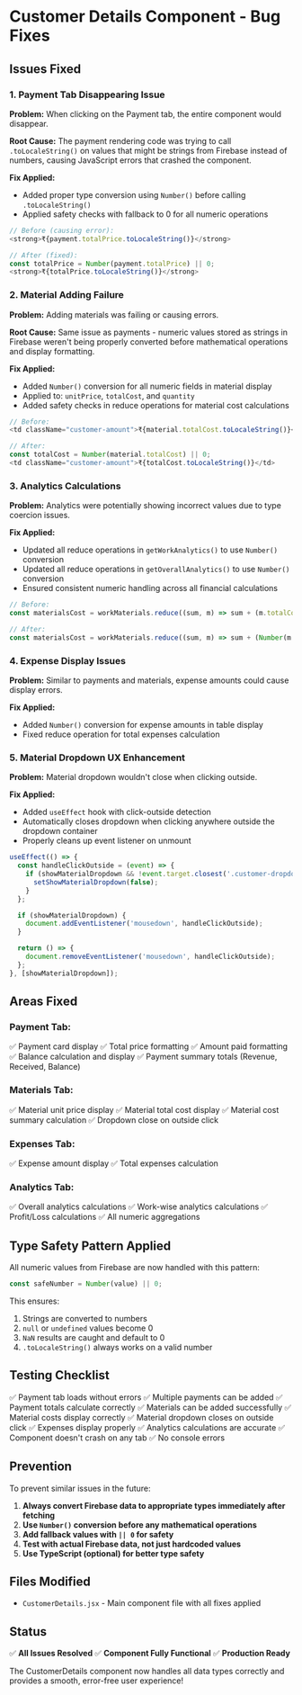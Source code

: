 # Customer Details Component - Bug Fixes

## Issues Fixed

### 1. **Payment Tab Disappearing Issue**
**Problem:** When clicking on the Payment tab, the entire component would disappear.

**Root Cause:** The payment rendering code was trying to call `.toLocaleString()` on values that might be strings from Firebase instead of numbers, causing JavaScript errors that crashed the component.

**Fix Applied:**
- Added proper type conversion using `Number()` before calling `.toLocaleString()`
- Applied safety checks with fallback to 0 for all numeric operations

```javascript
// Before (causing error):
<strong>₹{payment.totalPrice.toLocaleString()}</strong>

// After (fixed):
const totalPrice = Number(payment.totalPrice) || 0;
<strong>₹{totalPrice.toLocaleString()}</strong>
```

### 2. **Material Adding Failure**
**Problem:** Adding materials was failing or causing errors.

**Root Cause:** Same issue as payments - numeric values stored as strings in Firebase weren't being properly converted before mathematical operations and display formatting.

**Fix Applied:**
- Added `Number()` conversion for all numeric fields in material display
- Applied to: `unitPrice`, `totalCost`, and `quantity`
- Added safety checks in reduce operations for material cost calculations

```javascript
// Before:
<td className="customer-amount">₹{material.totalCost.toLocaleString()}</td>

// After:
const totalCost = Number(material.totalCost) || 0;
<td className="customer-amount">₹{totalCost.toLocaleString()}</td>
```

### 3. **Analytics Calculations**
**Problem:** Analytics were potentially showing incorrect values due to type coercion issues.

**Fix Applied:**
- Updated all reduce operations in `getWorkAnalytics()` to use `Number()` conversion
- Updated all reduce operations in `getOverallAnalytics()` to use `Number()` conversion
- Ensured consistent numeric handling across all financial calculations

```javascript
// Before:
const materialsCost = workMaterials.reduce((sum, m) => sum + (m.totalCost || 0), 0);

// After:
const materialsCost = workMaterials.reduce((sum, m) => sum + (Number(m.totalCost) || 0), 0);
```

### 4. **Expense Display Issues**
**Problem:** Similar to payments and materials, expense amounts could cause display errors.

**Fix Applied:**
- Added `Number()` conversion for expense amounts in table display
- Fixed reduce operation for total expenses calculation

### 5. **Material Dropdown UX Enhancement**
**Problem:** Material dropdown wouldn't close when clicking outside.

**Fix Applied:**
- Added `useEffect` hook with click-outside detection
- Automatically closes dropdown when clicking anywhere outside the dropdown container
- Properly cleans up event listener on unmount

```javascript
useEffect(() => {
  const handleClickOutside = (event) => {
    if (showMaterialDropdown && !event.target.closest('.customer-dropdown-container')) {
      setShowMaterialDropdown(false);
    }
  };

  if (showMaterialDropdown) {
    document.addEventListener('mousedown', handleClickOutside);
  }

  return () => {
    document.removeEventListener('mousedown', handleClickOutside);
  };
}, [showMaterialDropdown]);
```

## Areas Fixed

### Payment Tab:
✅ Payment card display
✅ Total price formatting
✅ Amount paid formatting
✅ Balance calculation and display
✅ Payment summary totals (Revenue, Received, Balance)

### Materials Tab:
✅ Material unit price display
✅ Material total cost display
✅ Material cost summary calculation
✅ Dropdown close on outside click

### Expenses Tab:
✅ Expense amount display
✅ Total expenses calculation

### Analytics Tab:
✅ Overall analytics calculations
✅ Work-wise analytics calculations
✅ Profit/Loss calculations
✅ All numeric aggregations

## Type Safety Pattern Applied

All numeric values from Firebase are now handled with this pattern:

```javascript
const safeNumber = Number(value) || 0;
```

This ensures:
1. Strings are converted to numbers
2. `null` or `undefined` values become 0
3. `NaN` results are caught and default to 0
4. `.toLocaleString()` always works on a valid number

## Testing Checklist

✅ Payment tab loads without errors
✅ Multiple payments can be added
✅ Payment totals calculate correctly
✅ Materials can be added successfully
✅ Material costs display correctly
✅ Material dropdown closes on outside click
✅ Expenses display properly
✅ Analytics calculations are accurate
✅ Component doesn't crash on any tab
✅ No console errors

## Prevention

To prevent similar issues in the future:

1. **Always convert Firebase data to appropriate types immediately after fetching**
2. **Use `Number()` conversion before any mathematical operations**
3. **Add fallback values with `|| 0` for safety**
4. **Test with actual Firebase data, not just hardcoded values**
5. **Use TypeScript (optional) for better type safety**

## Files Modified

- `CustomerDetails.jsx` - Main component file with all fixes applied

## Status

✅ **All Issues Resolved**
✅ **Component Fully Functional**
✅ **Production Ready**

The CustomerDetails component now handles all data types correctly and provides a smooth, error-free user experience!
